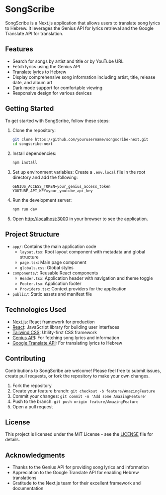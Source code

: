 # SongScribe

SongScribe is a Next.js application that allows users to translate song lyrics to Hebrew. It leverages the Genius API for lyrics retrieval and the Google Translate API for translation.

## Features

- Search for songs by artist and title or by YouTube URL
- Fetch lyrics using the Genius API
- Translate lyrics to Hebrew
- Display comprehensive song information including artist, title, release date, and album art
- Dark mode support for comfortable viewing
- Responsive design for various devices

## Getting Started

To get started with SongScribe, follow these steps:

1. Clone the repository:

   ```bash
   git clone https://github.com/yourusername/songscribe-next.git
   cd songscribe-next
   ```

2. Install dependencies:

   ```bash
   npm install
   ```

3. Set up environment variables:
   Create a `.env.local` file in the root directory and add the following:

   ```
   GENIUS_ACCESS_TOKEN=your_genius_access_token
   YOUTUBE_API_KEY=your_youtube_api_key
   ```

4. Run the development server:

   ```bash
   npm run dev
   ```

5. Open [http://localhost:3000](http://localhost:3000) in your browser to see the application.

## Project Structure

- `app/`: Contains the main application code
  - `layout.tsx`: Root layout component with metadata and global structure
  - `page.tsx`: Main page component
  - `globals.css`: Global styles
- `components/`: Reusable React components
  - `Header.tsx`: Application header with navigation and theme toggle
  - `Footer.tsx`: Application footer
  - `Providers.tsx`: Context providers for the application
- `public/`: Static assets and manifest file

## Technologies Used

- [Next.js](https://nextjs.org/): React framework for production
- [React](https://reactjs.org/): JavaScript library for building user interfaces
- [Tailwind CSS](https://tailwindcss.com/): Utility-first CSS framework
- [Genius API](https://docs.genius.com/): For fetching song lyrics and information
- [Google Translate API](https://cloud.google.com/translate): For translating lyrics to Hebrew

## Contributing

Contributions to SongScribe are welcome! Please feel free to submit issues, create pull requests, or fork the repository to make your own changes.

1. Fork the repository
2. Create your feature branch: `git checkout -b feature/AmazingFeature`
3. Commit your changes: `git commit -m 'Add some AmazingFeature'`
4. Push to the branch: `git push origin feature/AmazingFeature`
5. Open a pull request

## License

This project is licensed under the MIT License - see the [LICENSE](LICENSE) file for details.

## Acknowledgments

- Thanks to the Genius API for providing song lyrics and information
- Appreciation to the Google Translate API for enabling Hebrew translations
- Gratitude to the Next.js team for their excellent framework and documentation
